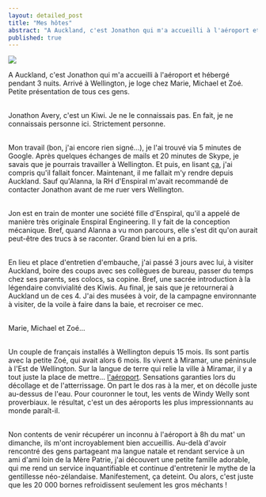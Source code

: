 ```yaml
---
layout: detailed_post
title: "Mes hôtes"
abstract: "A Auckland, c'est Jonathon qui m'a accueilli à l'aéroport et hébergé pendant 3 nuits. Arrivé à Wellington, je loge chez Marie, Michael et Zoé. Petite présentation de tous ces gens."
published: true
---
```


[<img src="http://vaevictis.smugmug.com/Realpeople-newzealands/multichrome/i-Z7hRv2m/0/S/DSC9749-S.jpg">](http://vaevictis.smugmug.com/Realpeople-newzealands/multichrome/22332294_LwfFRh)

A Auckland, c'est Jonathon qui m'a accueilli à l'aéroport et hébergé pendant 3 nuits. Arrivé à Wellington, je loge chez Marie, Michael et Zoé. Petite présentation de tous ces gens.
<br />
<br />

Jonathon Avery, c'est un Kiwi. Je ne le connaissais pas. En fait, je ne connaissais personne ici. Strictement personne.
<br />
<br />

Mon travail (bon, j'ai encore rien signé...), je l'ai trouvé via 5 minutes de Google. Après quelques échanges de mails et 20 minutes de Skype, je savais que je pourrais travailler à Wellington. Et puis, en lisant [ça](http://www.enspiral.com/recruitment), j'ai compris qu'il fallait foncer. Maintenant, il me fallait m'y rendre depuis Auckland. Sauf qu'Alanna, la RH d'Enspiral m'avait recommandé de contacter Jonathon avant de me ruer vers Wellington.
<br />
<br />

Jon est en train de monter une société fille d'Enspiral, qu'il a appelé de manière très originale Enspiral Engineering. Il y fait de la conception mécanique. Bref, quand Alanna a vu mon parcours, elle s'est dit qu'on aurait peut-être des trucs à se raconter. Grand bien lui en a pris.
<br />
<br />

En lieu et place d'entretien d'embauche, j'ai passé 3 jours avec lui, à visiter Auckland, boire des coups avec ses collègues de bureau, passer du temps chez ses parents, ses colocs, sa copine. Bref, une sacrée introduction à la légendaire convivialité des Kiwis. Au final, je sais que je retournerai à Auckland un de ces 4. J'ai des musées à voir, de la campagne environnante à visiter, de la voile à faire dans la baie, et recroiser ce mec.
<br />
<br />

Marie, Michael et Zoé...
<br />
<br />

Un couple de français installés à Wellington depuis 15 mois. Ils sont partis avec la petite Zoé, qui avait alors 6 mois. Ils vivent à Miramar, une péninsule à l'Est de Wellington. Sur la langue de terre qui relie la ville à Miramar, il y a tout juste la place de mettre... [l'aéroport](http://g.co/maps/tnj4x). Sensations garanties lors du décollage et de l'atterrissage. On part le dos ras à la mer, et on décolle juste au-dessus de l'eau. Pour couronner le tout, les vents de Windy Welly sont proverbiaux. le résultat, c'est un des aéroports les plus impressionnants au monde paraît-il.
<br />
<br />

Non contents de venir récupérer un inconnu à l'aéroport à 8h du mat' un dimanche, ils m'ont incroyablement bien accueillis. Au-delà d'avoir rencontré des gens partageant ma langue natale et rendant service à un ami d'ami loin de la Mère Patrie, j'ai découvert une petite famille adorable, qui me rend un service inquantifiable et continue d'entretenir le mythe de la gentillesse néo-zélandaise. Manifestement, ça deteint. Ou alors, c'est juste que les 20 000 bornes refroidissent seulement les gros méchants !